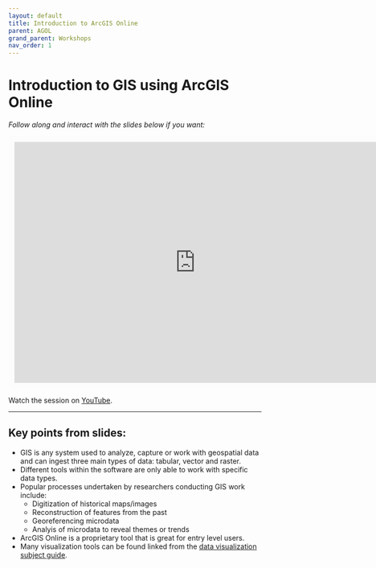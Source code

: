 ```yaml
---
layout: default
title: Introduction to ArcGIS Online
parent: AGOL
grand_parent: Workshops
nav_order: 1
---
```


# Introduction to GIS using ArcGIS Online


*Follow along and interact with the slides below if you want:*
<br>

<iframe width="720" height="480" frameborder="0" marginheight="0" marginwidth="0" style="border:12px solid  #fcfcfc" src="https://meginwinnipeg.github.io/slides/hist_7110.html"></iframe>

Watch the session on [YouTube](https://youtu.be/).
<hr>

## Key points from slides:

- GIS is any system used to analyze, capture or work with geospatial data and can ingest three main types of data: tabular, vector and raster.  
- Different tools within the software are only able to work with specific data types.  
- Popular processes undertaken by researchers conducting GIS work include:  
    - Digitization of historical maps/images  
    - Reconstruction of features from the past  
    - Georeferencing microdata  
    - Analyis of microdata to reveal themes or trends 
- ArcGIS Online is a proprietary tool that is great for entry level users.    
- Many visualization tools can be found linked from the [data visualization subject guide](https://libguides.lib.umanitoba.ca/viz).  